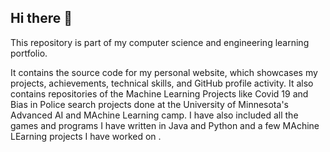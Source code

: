 ## Hi there 👋




This repository is part of my computer science and engineering learning portfolio.

It contains the source code for my personal website, which showcases my projects, achievements, technical skills, and GitHub profile activity. It also contains repositories of the Machine Learning Projects like Covid 19 and Bias in Police search projects done at the University of Minnesota's Advanced AI and MAchine Learning camp.  I have also included all the games and programs I have written in Java and Python and a few MAchine LEarning projects I have worked on .

